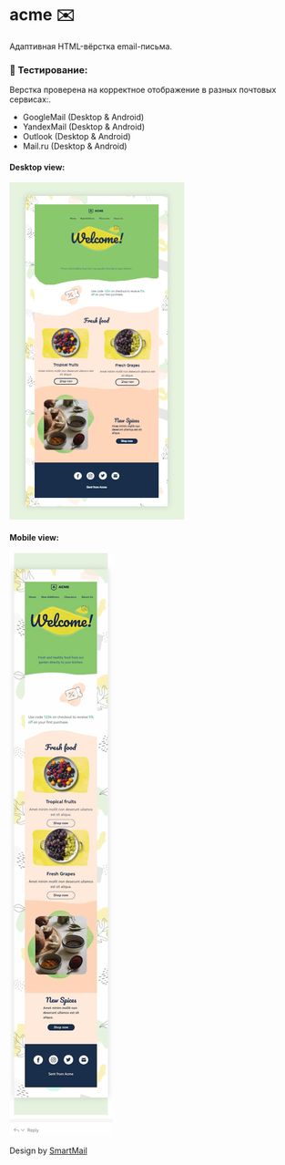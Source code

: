 # acme ✉️
Адаптивная HTML-вёрстка email-письма. 

### 🔬 Тестирование:
Верстка проверена на корректное отображение в разных почтовых сервисах:.
- GoogleMail (Desktop & Android)
- YandexMail (Desktop & Android)
- Outlook (Desktop & Android)
- Mail.ru (Desktop & Android)

#### Desktop view:
![Desktop view](https://github.com/nomadcharm/acme/blob/main/img/acme-desktop-screen.png)

#### Mobile view:
![Mobile view](https://github.com/nomadcharm/acme/blob/main/img/acme-mobile-screen.jpg)

Design by [SmartMail][1]

[1]:https://www.figma.com/@smartrmail
